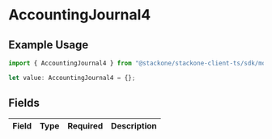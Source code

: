 # AccountingJournal4

## Example Usage

```typescript
import { AccountingJournal4 } from "@stackone/stackone-client-ts/sdk/models/shared";

let value: AccountingJournal4 = {};
```

## Fields

| Field       | Type        | Required    | Description |
| ----------- | ----------- | ----------- | ----------- |